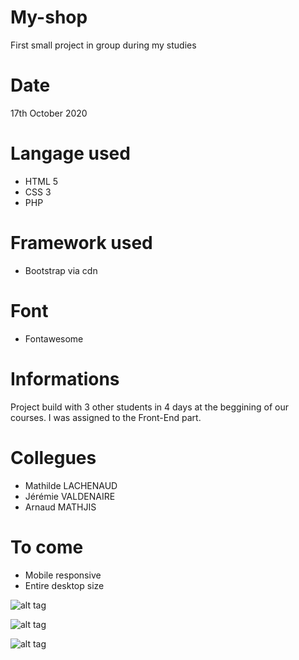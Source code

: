 # My-shop
First small project in group during my studies

# Date
17th October 2020

# Langage used
- HTML 5
- CSS 3
- PHP

# Framework used
- Bootstrap via cdn

# Font
- Fontawesome

# Informations
Project build with 3 other students in 4 days at the beggining of our courses.
I was assigned to the Front-End part.

# Collegues
- Mathilde LACHENAUD
- Jérémie VALDENAIRE
- Arnaud MATHJIS


# To come
- Mobile responsive
- Entire desktop size


![alt tag](https://user-images.githubusercontent.com/73991398/99700238-31dc1c80-2a93-11eb-8ff6-c69b2e01b4e8.png)

![alt tag](https://user-images.githubusercontent.com/73991398/99700148-183ad500-2a93-11eb-916a-71ada4c1c193.png)

![alt tag](https://user-images.githubusercontent.com/73991398/99700534-97c8a400-2a93-11eb-9268-f81a817d2f4c.png)
